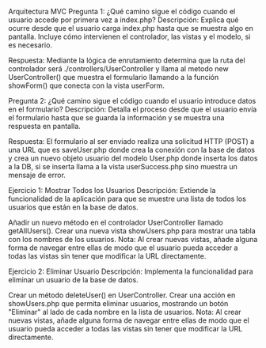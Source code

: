 Arquitectura MVC
Pregunta 1: ¿Qué camino sigue el código cuando el usuario accede por primera vez a index.php?
Descripción: Explica qué ocurre desde que el usuario carga index.php hasta que se muestra algo en pantalla. Incluye cómo intervienen el controlador, las vistas y el modelo, si es necesario.

Respuesta: Mediante la lógica de enrutamiento determina que la ruta del controlador será ./controllers/UserController y llama al metodo new UserController() que muestra el formulario llamando a la función showForm() que conecta con la vista userForm.


Pregunta 2: ¿Qué camino sigue el código cuando el usuario introduce datos en el formulario?
Descripción: Detalla el proceso desde que el usuario envía el formulario hasta que se guarda la información y se muestra una respuesta en pantalla.

Respuesta: El formulario al ser enviado realiza una solicitud HTTP (POST) a una URL que es saveUser.php donde crea la conexión con la base de datos y crea un nuevo objeto usuario del modelo User.php donde inserta los datos a la DB, si se inserta llama a la vista userSuccess.php sino muestra un mensaje de error.

Ejercicio 1: Mostrar Todos los Usuarios
Descripción: Extiende la funcionalidad de la aplicación para que se muestre una lista de todos los usuarios que están en la base de datos.

Añadir un nuevo método en el controlador UserController llamado getAllUsers().
Crear una nueva vista showUsers.php para mostrar una tabla con los nombres de los usuarios.
Nota: Al crear nuevas vistas, añade alguna forma de navegar entre ellas de modo que el usuario pueda acceder a todas las vistas sin tener que modificar la URL directamente.

Ejercicio 2: Eliminar Usuario
Descripción: Implementa la funcionalidad para eliminar un usuario de la base de datos.

Crear un método deleteUser() en UserController.
Crear una acción en showUsers.php que permita eliminar usuarios, mostrando un botón "Eliminar" al lado de cada nombre en la lista de usuarios.
Nota: Al crear nuevas vistas, añade alguna forma de navegar entre ellas de modo que el usuario pueda acceder a todas las vistas sin tener que modificar la URL directamente.
